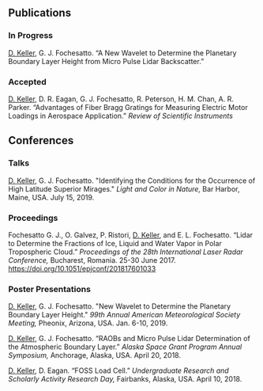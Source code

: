 ﻿## Publications

### In Progress

<u>D. Keller</u>, G. J. Fochesatto. “A New Wavelet to Determine the Planetary Boundary Layer Height from Micro Pulse Lidar Backscatter.”

### Accepted

<u>D. Keller</u>, D. R. Eagan, G. J. Fochesatto, R. Peterson, H. M. Chan, A. R. Parker. “Advantages of Fiber Bragg Gratings for Measuring Electric Motor Loadings in Aerospace Application.” _Review of Scientific Instruments_

## Conferences

### Talks

<u>D. Keller</u>, G. J. Fochesatto. "Identifying the Conditions for the Occurrence of High Latitude Superior Mirages." _Light and Color in Nature,_ Bar Harbor, Maine, USA. July 15, 2019.

### Proceedings
  
Fochesatto G. J., O. Galvez, P. Ristori, <u>D. Keller</u>, and E. L. Fochesatto. “Lidar to Determine the Fractions of Ice, Liquid and Water Vapor in Polar Tropospheric Cloud.” _Proceedings of the 28th International Laser Radar Conference,_ Bucharest, Romania. 25-30 June 2017. https://doi.org/10.1051/epjconf/201817601033

### Poster Presentations

<u>D. Keller</u>, G. J. Fochesatto. "New Wavelet to Determine the Planetary Boundary Layer Height." _99th Annual American Meteorological Society Meeting,_ Pheonix, Arizona, USA. Jan. 6-10, 2019.

<u>D. Keller</u>, G. J. Fochesatto. “RAOBs and Micro Pulse Lidar Determination of the Atmospheric Boundary Layer.” _Alaska Space Grant Program Annual Symposium,_ Anchorage, Alaska, USA. April 20, 2018.

<u>D. Keller</u>, D. Eagan. “FOSS Load Cell.” _Undergraduate Research and Scholarly Activity Research Day,_ Fairbanks, Alaska, USA. April 10, 2018.  
